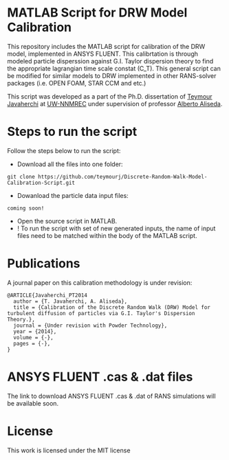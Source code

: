 MATLAB Script for DRW Model Calibration 
====================

This repository includes the MATLAB script for calibration of the DRW model, implemented in ANSYS FLUENT. This calibrtation is through modeled particle disperssion against G.I. Taylor dispersion theory to find the appropriate lagrangian time scale constat (C_T). This general script can be modified for similar models to DRW implemented in other RANS-solver packages (i.e. OPEN FOAM, STAR CCM and etc.)

This script was developed as a part of the Ph.D. dissertation of [Teymour Javaherchi] at [UW-NNMREC] under supervision of professor [Alberto Aliseda].

Steps to run the script
=========

Follow the steps below to run the script:
  - Download all the files into one folder:
  
  ```
  git clone https://github.com/teymourj/Discrete-Random-Walk-Model-Calibration-Script.git
  ```
  - Dowanload the particle data input files:
  
  ```
  coming soon!
  ```
  - Open the source script in MATLAB.
  - ! To run the script with set of new generated inputs, the name of input files need to be matched within the body of the MATLAB script.

  
Publications
===========
A journal paper on this calibration methodology is under revision:

```
@ARTICLE{Javaherchi_PT2014
  author = {T. Javaherchi, A. Aliseda},
  title = {Calibration of the Discrete Random Walk (DRW) Model for turbulent diffusion of particles via G.I. Taylor's Dispersion Theory.},
  journal = {Under revision with Powder Technology},
  year = {2014},
  volume = {-},
  pages = {-},
}
```

ANSYS FLUENT .cas &amp; .dat files
============
The link to download ANSYS FLUENT .cas &amp; .dat of RANS simulations will be available soon.

License
======
This work is licensed under the MIT license

[Teymour Javaherchi]:http://staff.washington.edu/teymourj/
[UW-NNMREC]:http://depts.washington.edu/nnmrec/
[Alberto Aliseda]:https://www.me.washington.edu/research/faculty/aaliseda/index.html
